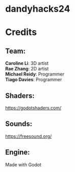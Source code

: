 # dandyhacks24
 

# Credits

## Team:
**Caroline Li**: 3D artist </br>
**Rae Zhang**: 2D artist </br>
**Michael Reidy**: Programmer </br>
**Tiago Davies**: Programmer </br>

## Shaders:
https://godotshaders.com/

## Sounds:
https://freesound.org/

## Engine:
Made with Godot
